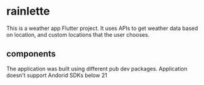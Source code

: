 # rainlette

This is a weather app Flutter project. It uses APIs to get weather data based on location, and custom locations that
the user chooses.

## components

The application was built using different pub dev packages.
Application doesn't support Andorid SDKs below 21

